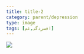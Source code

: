 ```yaml
---
title: title-2
category: parent/depression
type: image
tags: [افسردگی,غم]
---
```


![](../../static/images/depression-corona-infograph.png)